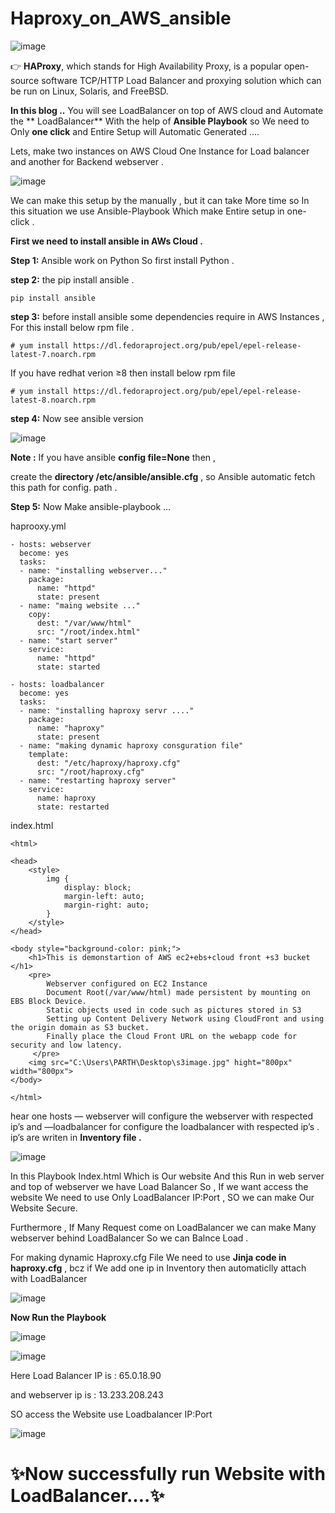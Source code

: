 # Haproxy_on_AWS_ansible
![image](https://user-images.githubusercontent.com/70094412/111814812-eb8fb080-8900-11eb-9344-d214d3b5b838.png)

👉 **HAProxy**, which stands for High Availability Proxy, is a popular open-source software TCP/HTTP Load Balancer and proxying solution which can be run on Linux, Solaris, and FreeBSD.

**In this blog ..** You will see LoadBalancer on top of AWS cloud and Automate the ** LoadBalancer** With the help of **Ansible Playbook** so We need to Only **one click** and Entire Setup will Automatic Generated ….

Lets, make two instances on AWS Cloud One Instance for Load balancer and another for Backend webserver .

![image](https://user-images.githubusercontent.com/70094412/111815125-4e814780-8901-11eb-9653-68b48e22a54a.png)

We can make this setup by the manually , but it can take More time so In this situation we use Ansible-Playbook Which make Entire setup in one-click .

**First we need to install ansible in AWs Cloud .**

**Step 1:** Ansible work on Python So first install Python .

**step 2:** the pip install ansible .

```
pip install ansible
```

**step 3:** before install ansible some dependencies require in AWS Instances ,
For this install below rpm file .
```
# yum install https://dl.fedoraproject.org/pub/epel/epel-release-latest-7.noarch.rpm 
```
If you have redhat verion ≥8 then install below rpm file


```
# yum install https://dl.fedoraproject.org/pub/epel/epel-release-latest-8.noarch.rpm
```

**step 4:** Now see ansible version

![image](https://user-images.githubusercontent.com/70094412/111815800-175f6600-8902-11eb-8715-66f53a703fb5.png)

**Note :** If you have ansible **config file=None** then ,

create the **directory /etc/ansible/ansible.cfg**  , so Ansible automatic fetch this path for config. path .

**Step 5:** Now Make ansible-playbook …

haprooxy.yml
```
- hosts: webserver
  become: yes
  tasks:
  - name: "installing webserver..."
    package:
      name: "httpd"
      state: present
  - name: "maing website ..."
    copy:
      dest: "/var/www/html"
      src: "/root/index.html"
  - name: "start server"
    service:
      name: "httpd"
      state: started

- hosts: loadbalancer
  become: yes
  tasks:
  - name: "installing haproxy servr ...."
    package:
      name: "haproxy"
      state: present
  - name: "making dynamic haproxy consguration file"
    template:
      dest: "/etc/haproxy/haproxy.cfg"
      src: "/root/haproxy.cfg"
  - name: "restarting haproxy server"
    service:
      name: haproxy
      state: restarted
```

index.html
```
<html>

<head>
    <style>
        img {
            display: block;
            margin-left: auto;
            margin-right: auto;
        }
    </style>
</head>

<body style="background-color: pink;">
    <h1>This is demonstartion of AWS ec2+ebs+cloud front +s3 bucket </h1>
    <pre>
        Webserver configured on EC2 Instance
        Document Root(/var/www/html) made persistent by mounting on EBS Block Device.
        Static objects used in code such as pictures stored in S3
        Setting up Content Delivery Network using CloudFront and using the origin domain as S3 bucket.
        Finally place the Cloud Front URL on the webapp code for security and low latency.
     </pre>
    <img src="C:\Users\PARTH\Desktop\s3image.jpg" hight="800px" width="800px">
</body>

</html>
```


hear one hosts — webserver will configure the webserver with respected ip’s and —loadbalancer for configure the loadbalancer with respected ip’s . ip’s are writen in **Inventory file .**

![image](https://user-images.githubusercontent.com/70094412/111816229-9a80bc00-8902-11eb-9e3a-d58645354b1f.png)


In this Playbook Index.html Which is Our website And this Run in web server and top of webserver we have Load Balancer So , If we want access the website We need to use Only LoadBalancer IP:Port , SO we can make Our Website Secure.

Furthermore , If Many Request come on LoadBalancer we can make Many webserver behind LoadBalancer So we can Balnce Load .

For making dynamic Haproxy.cfg File We need to use **Jinja code in haproxy.cfg** , bcz if We add one ip in Inventory then automaticlly attach with LoadBalancer 

![image](https://user-images.githubusercontent.com/70094412/111816289-aa000500-8902-11eb-8b6a-8acab1c0dee0.png)


**Now Run the Playbook**

![image](https://user-images.githubusercontent.com/70094412/111816308-b1271300-8902-11eb-9cdd-eace64695976.png)


![image](https://user-images.githubusercontent.com/70094412/111816318-b4220380-8902-11eb-81d7-5f9ef10bb666.png)


Here Load Balancer IP is : 65.0.18.90

and webserver ip is : 13.233.208.243

SO access the Website use Loadbalancer IP:Port

![image](https://user-images.githubusercontent.com/70094412/111816386-cc921e00-8902-11eb-85bc-ad8ea8e65bc8.png)


# ✨Now successfully run Website with LoadBalancer….✨
